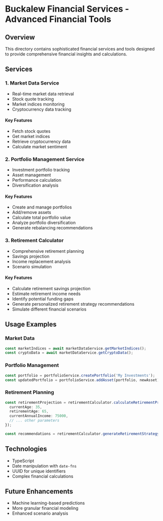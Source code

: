 # Buckalew Financial Services - Advanced Financial Tools

## Overview
This directory contains sophisticated financial services and tools designed to provide comprehensive financial insights and calculations.

## Services

### 1. Market Data Service
- Real-time market data retrieval
- Stock quote tracking
- Market indices monitoring
- Cryptocurrency data tracking

#### Key Features
- Fetch stock quotes
- Get market indices
- Retrieve cryptocurrency data
- Calculate market sentiment

### 2. Portfolio Management Service
- Investment portfolio tracking
- Asset management
- Performance calculation
- Diversification analysis

#### Key Features
- Create and manage portfolios
- Add/remove assets
- Calculate total portfolio value
- Analyze portfolio diversification
- Generate rebalancing recommendations

### 3. Retirement Calculator
- Comprehensive retirement planning
- Savings projection
- Income replacement analysis
- Scenario simulation

#### Key Features
- Calculate retirement savings projection
- Estimate retirement income needs
- Identify potential funding gaps
- Generate personalized retirement strategy recommendations
- Simulate different financial scenarios

## Usage Examples

### Market Data
```typescript
const marketIndices = await marketDataService.getMarketIndices();
const cryptoData = await marketDataService.getCryptoData();
```

### Portfolio Management
```typescript
const portfolio = portfolioService.createPortfolio('My Investments');
const updatedPortfolio = portfolioService.addAsset(portfolio, newAsset);
```

### Retirement Planning
```typescript
const retirementProjection = retirementCalculator.calculateRetirementProjection({
  currentAge: 35,
  retirementAge: 65,
  currentAnnualIncome: 75000,
  // ... other parameters
});

const recommendations = retirementCalculator.generateRetirementStrategyRecommendations(projection);
```

## Technologies
- TypeScript
- Date manipulation with `date-fns`
- UUID for unique identifiers
- Complex financial calculations

## Future Enhancements
- Machine learning-based predictions
- More granular financial modeling
- Enhanced scenario analysis
